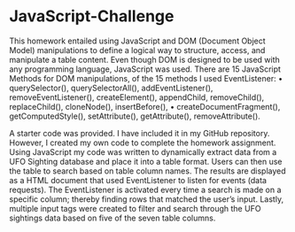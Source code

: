 # JavaScript-Challenge

This homework entailed using JavaScript and DOM (Document Object Model) manipulations to define a logical way to structure, access, and manipulate a table content. Even though DOM is designed to be used with any programming language, JavaScript was used.
There are 15 JavaScript Methods for DOM manipulations, of the 15 methods I used EventListener:
•	querySelector(), querySelectorAll(), addEventListener(), removeEventListener(), createElement(), appendChild, removeChild(), replaceChild(), cloneNode(), insertBefore(),
•	createDocumentFragment(),  getComputedStyle(), setAttribute(), getAttribute(), removeAttribute().

A starter code was provided. I have included it in my GitHub repository. However, I created my own code to complete the homework assignment. Using JavaScript my code was written to dynamically extract data from a UFO Sighting database and place it into a table format. Users can then use the table to search based on table column names. The results are displayed as a HTML document that used EventListener to listen for events (data requests). The EventListener is activated every time a search is made on a specific column; thereby finding rows that matched the user’s input.
Lastly, multiple input tags were created to filter and search through the UFO sightings data based on five of the seven table columns.


